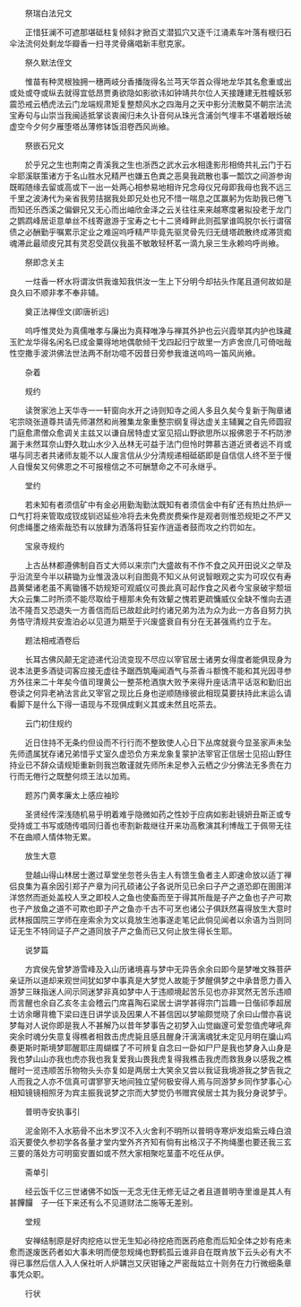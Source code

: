 <!-- { "loadSidebar": true } -->
　　祭瑞白法兄文

　　正惜狂澜不可遮那堪砥柱复倾斜才掀百丈潜狐穴又逐千江涌素车叶落有根归石伞法流何处剩龙华瓣香一扫寻灵骨痛唱新丰慰克家。

　　祭久默法侄文

　　惟苗有种灵根独拥一穗两岐分香播陇得名兰芎天华首众得地龙华其名愈重或出或处或夺或纵去就得宜低昂贾勇欲隐如影欲讳如钟靖共尔位人天接踵建无胜幢妖邪震恐戒云栖虎法云门龙端规肃矩复整颓风水之四海月之天中影分流散莫不朝宗法流宝寿句与山崇当我闽适抵掌谈衷闽归未久讣音何从珠光含浦剑气埋丰不堪着眼烁破虚空今夕何夕雁堕塔丛薄修钵饭泪卷西风尚飨。

　　祭嵌石兄文

　　於乎兄之生也荆南之青溪我之生也浙西之武水云水相逢影形相倚共礼云门于石伞耶溪联策诸方于名山胜水兄精严也嫌五色粪之恶臭我疏散也事一瓢饮之间游参询既暇随缘去留或高或下一出一处两心相参易地相许兄念母仪兄母即我母也我不远三千里之波涛代为亲省我劳拮据我处即兄处也兄不惜一喘息之匡赢躬为佐助我已倦飞而知还乐西溪之偏僻兄又无心而出岫欣金泽之云关往往来来越寒度暑拟投老于龙门之鹦鹉峰居讵意单丝不线寄遨游于宝寿之七十二贤峰畔此则孤掌谁鸣脱尔长行谓宿债之必酬勤乎嘱累示定业之难逭呜呼精严毕竟先驱灵骨先归无缝塔疏散终成滞货痴魂滞此最顽皮兄其有灵忍受蔬仪我虽不敏敢轻杯茗一滴九泉三生永赖呜呼尚飨。

　　祭即念关主

　　一炷香一杯水将谓汝供我谁知我供汝一生上下分明今却拈头作尾且道何故如是良久曰不顺非孝不奉非辅。

　　奠正法禅侄文(即唐祈远)

　　呜呼惟灵处为真儒唯孝与廉出为真释唯净与禅其外护也云兴霞举其内护也珠藏玉贮龙华得名闲名已成金粟得地地偶欹倾干戈四起归宁故里一方庐舍庶几可倚咄哉性空撒手波洪佛法世法两不耐功噫不因昔日旁参我谁送呜呜一笛风尚飨。

　　杂着

　　规约

　　读贺家池上天华寺一一轩窗向水开之诗则知寺之阅人多且久矣今复新于陶章诸宅宗晓张道尊共请先师湛然和尚雅集龙象重整宗纲复得达虚关主辅翼之自先师圆寂门庭愈肃僧众愈调关主兹又以谦自居特虚丈室见招山野欲思所以报佛恩于不朽防渗漏于未然耳奈山野久耽山水少入丛林无可益于法门但怜时弊慕古道近贤者远不肖或堪与同志者共诸师友能不以人废言信从少分清规递相砥砺即是自信信人终不至于慢人自慢矣又何佛恩之不可报檀信之不可酬慧命之不可永继乎。

　　堂约

　　若未知有者须信矿中有金必用勤淘勤汰既知有者须信金中有矿还有热灶热炉一口气打将来管取成钗成钏迟延些冷将去未免费炭费柴作是观者则惟恐规矩之不严又何虑绳墨之络索哉恐有以放肆为洒落将狂妄作逍遥者鼓而攻之约罚如左。

　　宝泉寺规约

　　上古丛林都遵佛制自百丈大师以来宗门大盛故有不作不食之风开田说义之举及乎沿流至今半以耕锄为业惟汲汲以利自图竟不知义从何说智眼观之实为可叹仅有寿昌黄檗诸老虽不离锄镬不妨规矩可观威仪可畏此真可起作食之风者今宝泉破宇颓垣大众云集二时所须不能尽取给于檀那未免有效颦之愧若更疏慵威仪全缺不惟向去道法不隆吾又恐退失一方善信而后已故趁此时约诸兄弟为法为众为此一方各自努力执务恪守清规共安澹泊必以见道为期至于兴废盛衰自有分在无甚强焉约立于左。

　　题法相戒酒卷后

　　长耳古佛风颠无定迹递代沿流变现不尽应以宰官居士诸男女得度者能俱现身为说本法更多酒徒词客应接无虚往予踞西筑庵闻酒气与茶香斗额愧不能和其光因寻参方外往来二十年矣今值司理黄公一整茶枪酒旗大败予来得升座话清平话沤和勤旧出卷读之何异老衲法言此又宰官之现比丘身也逆顺随缘彼此相现莫要扶持此末运么请看脚下是什么下得一语现与不现俱成剩义其或未然且吃茶去。

　　云门初住规约

　　近日住持不无条约但设而不行行而不整致使人心日下丛席就衰今显圣家声未坠先师遗属犹存诸兄弟惜乎丈室久虚恐负方来龙象复蒙护法宰官正信居士见招山野住持业已不辞众请规矩重新则我岂敢谨就先师所未足参入云栖之少分佛法无多贵在力行而无倦行之既整何烦王法以加焉。

　　题苏门黄孝廉太上感应袖珍

　　圣贤经传深浅随机易乎明着难乎隐微如药之性妙于应病如影赴镜妍丑斯正或专受持或工书写或随传唱同归善也枣割新裁继往开来功高敷演其利博哉工于佩带无往不在曲顺人情体物无累。

　　放生大意

　　登越山得山林居士邀过草堂坐忽苍头告主人有馈生鱼者主人即速命放以适丁禅侣良集为喜余因引郑子产章为问孔硕诸公子各说所见已余曰子产之道恐即在圉圉洋洋悠然而逝处盖校人烹之即校人之鱼也使畜而至于得其所哉是子产之鱼也子产可欺也子产放鱼之道不可欺也即子产之鱼亦千古不可烹也诸公子俱跃然喜得放生大意时武林报国院三学师在座索余为文以竟放生池事遂走笔记此倘见闻者以余语为当则同证无生不特同证子产之道同放子产之鱼而已又何止放生得长生耶。

　　说梦篇

　　方宾侯先曾梦游雪峰及入山历诸境喜与梦中无异告余余曰即今是梦唯文殊菩萨亲证所以道却来观世间犹如梦中事真是大梦觉人故能于梦醒俱梦之中承昔愿力善入游梦三昧指迷人间示同迷梦非真如梦中人于违顺境起苦乐见也亦非冥然无苦乐违顺而言醒也余自乙亥冬主会稽云门席喜陶石梁居士讲学甚得宗门旨趣一日偕祁季超居士访余曝背檐下梁曰连日讲学谈及因果人不甚信因以梦喻颇觉晓了余曰山僧亦喜说梦每对人说你即是我人不甚解乃以昔年梦事告之初梦入山觉幽邃可爱忽值虎哮吼奔突余时魂分失意复得樵者相救击虎虎毙且感且醒身汗漓漓魂犹未定见月明在牖山鸡奏更斯时斯境梦耶醒耶庄周蝴蝶了不可辨复自念曰一卧如尸尸是我也梦身入山身是我也梦山山亦我也虎亦我也我复爱我山畏我虎复得我樵击我虎而救我身以感我之樵醒时一览违顺苦乐物物头头亦复如是两居士大笑余又尝以我证我境游我之梦告我之人而我之人亦不信真可谓寥寥天地间独立望何极安得人焉与同游梦乡同作梦事心心相知镜镜相照牙为宾主振我说梦之宗而大梦觉仍书赠宾侯居士其为我分身说梦乎。

　　普明寺安执事引

　　泥金刚不入水筋骨不出木罗汉不入火舍利不明所以普明寺寒炉发焰紫云峰白浪滔天要使久参初学各各量才堂内堂外齐齐知有倘有出格汉子不拘绳墨也要还我三玄三要的落处方可明窗安置如或不然大家相聚吃茎齑不吃任从伊。

　　斋单引

　　经云饭千亿三世诸佛不如饭一无念无住无修无证之者且道普明寺里谁是其人有甚饆饠　子一任下来还有么不见道财法二施等无差别。

　　堂规

　　安禅结制原是好肉挖疮以世无生知必待挖疮而医药疮愈而后知全体之妙有疮未愈而遂废医药者如大事未明而便忽规绳也野鹤孤云谁非自在既肯放下云头必有大不得已事然后信人入人保社听人炉韝岂又厌钳锤之严密哉姑立十则务在力行微细条章事凭众职。

　　行状

